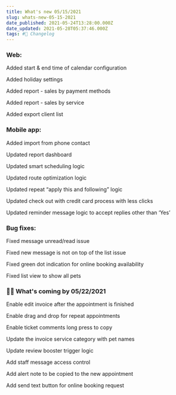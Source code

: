```yaml
---
title: What's new 05/15/2021
slug: whats-new-05-15-2021
date_published: 2021-05-24T13:28:00.000Z
date_updated: 2021-05-28T05:37:46.000Z
tags: #🚀 Changelog
---
```


### Web:

Added start & end time of calendar configuration

Added holiday settings

Added report - sales by payment methods

Added report - sales by service

Added export client list

### Mobile app:

Added import from phone contact

Updated report dashboard

Updated smart scheduling logic

Updated route optimization logic

Updated repeat “apply this and following” logic

Updated check out with credit card process with less clicks

Updated reminder message logic to accept replies other than ‘Yes’

### Bug fixes:

Fixed message unread/read issue

Fixed new message is not on top of the list issue

Fixed green dot indication for online booking availability

Fixed list view to show all pets

### 👨‍💻 What's coming  by 05/22/2021

Enable edit invoice after the appointment is finished

Enable drag and drop for repeat appointments

Enable ticket comments long press to copy

Update the invoice service category with pet names

Update review booster trigger logic

Add staff message access control

Add alert note to be copied to the new appointment

Add send text button for online booking request

